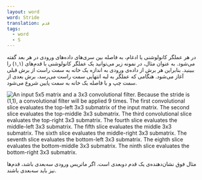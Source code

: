 ```yaml
---
layout: word
word: Stride
translation: قدم
tags:
  - word
  - S
---
```

 در هر عملگر کانولوشنی یا ادغام، به فاصله بین سری‌های داده‌های ورودی در هر بعد گفته می‌شود. به عنوان مثال، در نمونه زیر می‌توانید یک عملگر کانولوشنی با قدم‌های (۱,۱) را ببینید. بنابراین هر برش از داده‌ی ورودی به اندازه یک خانه به سمت راست از برش قبلی آغاز می‌شود. هنگامی که عملگر به لبه انتهایی سمت راست می‌رسد، برش بعدی از سمت چپ و با فاصله یک خانه به سمت پایین شروع می‌شود.

![An input 5x5 matrix and a 3x3 convolutional filter. Because the
     stride is (1,1), a convolutional filter will be applied 9 times. The first
     convolutional slice evaluates the top-left 3x3 submatrix of the input
     matrix. The second slice evaluates the top-middle 3x3
     submatrix. The third convolutional slice evaluates the top-right 3x3
     submatrix.  The fourth slice evaluates the middle-left 3x3 submatrix.
     The fifth slice evaluates the middle 3x3 submatrix. The sixth slice
     evaluates the middle-right 3x3 submatrix. The seventh slice evaluates
     the bottom-left 3x3 submatrix.  The eighth slice evaluates the
     bottom-middle 3x3 submatrix. The ninth slice evaluates the bottom-right 3x3
     submatrix.](https://developers.google.com/machine-learning/glossary/images/AnimatedConvolution.gif)

مثال فوق نشان‌دهنده‌ی یک قدم دوبعدی است. اگر ماتریس ورودی سه‌بعدی باشد، قدم‌ها نیز باید سه‌بعدی باشند.